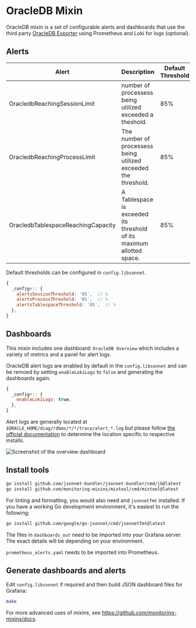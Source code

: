 # OracleDB Mixin

OracleDB mixin is a set of configurable alerts and dashboards that use the third party [OracleDB Exporter](https://github.com/iamseth/oracledb_exporter) using Prometheus and Loki for logs (optional).

## Alerts

| Alert                              | Description                                                           | Default Threshold |
| ---------------------------------- | --------------------------------------------------------------------- | ----------------- |
| OracledbReachingSessionLimit       | number of processess being utilized exceeded a theshold.              | 85%               |
| OracledbReachingProcessLimit       | The number of processess being utilized exceeded the threshold.       | 85%               |
| OracledbTablespaceReachingCapacity | A Tablespace is exceeded its threshold of its maximum allotted space. | 85%               |

Default thresholds can be configured in `config.libsonnet`.

```js
{
  _config+:: {
    alertsSessionThreshold: '85',  // %
    alertsProcessThreshold: '85',  // %
    alertsTablespaceThreshold: '85',  // %
  },
}
```

## Dashboards

This mixin includes one dashboard: `OracleDB Overview` which includes a variety of metrics and a panel for alert logs.

OracleDB alert logs are enabled by default in the `config.libsonnet` and can be remoed by setting `enableLokiLogs` to `false` and generating the dashboards again.

```js
{
  _config+:: {
    enableLokiLogs: true,
  },
}
```

Alert logs are generally located at `$ORACLE_HOME/diag/rdbms/*/*/trace/alert_*.log` but please follow [the official documentation](http://www.dba-oracle.com/t_alert_log_location.htm) to determine the location specific to respective installs.

![Screenshot of the overview dashboard](https://storage.googleapis.com/grafanalabs-integration-assets/oracledb/screenshots/oracledb_overview.png)

## Install tools

```bash
go install github.com/jsonnet-bundler/jsonnet-bundler/cmd/jb@latest
go install github.com/monitoring-mixins/mixtool/cmd/mixtool@latest
```

For linting and formatting, you would also need and `jsonnetfmt` installed. If you
have a working Go development environment, it's easiest to run the following:

```bash
go install github.com/google/go-jsonnet/cmd/jsonnetfmt@latest
```

The files in `dashboards_out` need to be imported
into your Grafana server. The exact details will be depending on your environment.

`prometheus_alerts.yaml` needs to be imported into Prometheus.

## Generate dashboards and alerts

Edit `config.libsonnet` if required and then build JSON dashboard files for Grafana:

```bash
make
```

For more advanced uses of mixins, see
<https://github.com/monitoring-mixins/docs>.
